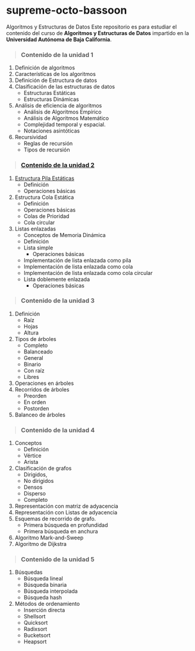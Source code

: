 # supreme-octo-bassoon
Algoritmos y Estructuras de Datos
Este repositorio es para estudiar el contenido del curso de **Algoritmos y Estructuras de Datos** impartido en la **Universidad Autónoma de Baja California**.

> ### Contenido de la unidad 1

1. Definición de algoritmos
2. Características de los algoritmos
3. Definición de Estructura de datos
4. Clasificación de las estructuras de datos
    - Estructuras Estáticas
    - Estructuras Dinámicas
5. Análisis de eficiencia de algoritmos
    - Análisis de Algoritmos Empírico
    - Análisis de Algoritmos Matemático
    - Complejidad temporal y espacial.
    - Notaciones asintóticas
6. Recursividad
    - Reglas de recursión
    - Tipos de recursión

> ### [Contenido de la unidad 2](https://github.com/mariwano/supreme-octo-bassoon/blob/main/unidad2/README.md)

1. [Estructura Pila Estáticas]()
    - Definición
    - Operaciones básicas
2. Estructura Cola Estática
    - Definición
    - Operaciones básicas
    - Colas de Prioridad
    - Cola circular
3. Listas enlazadas
    - Conceptos de Memoria Dinámica
    - Definición
    - Lista simple
        - Operaciones básicas
    - Implementación de lista enlazada como pila
    - Implementación de lista enlazada como cola
    - Implementación de lista enlazada como cola circular
    - Lista doblemente enlazada
        - Operaciones básicas

> ### Contenido de la unidad 3

1. Definición
    - Raíz
    - Hojas
    - Altura
2. Tipos de árboles
    - Completo
    - Balanceado
    - General
    - Binario
    - Con raíz
    - Libres
3. Operaciones en árboles
4. Recorridos de árboles
    - Preorden
    - En orden
    - Postorden
5. Balanceo de árboles

> ### Contenido de la unidad 4

1. Conceptos
    - Definición
    - Vértice
    - Arista
2. Clasificación de grafos
    - Dirigidos,
    - No dirigidos
    - Densos
    - Disperso
    - Completo
3. Representación con matriz de adyacencia
4. Representación con Listas de adyacencia
5. Esquemas de recorrido de grafo.
    - Primera búsqueda en profundidad
    - Primera búsqueda en anchura
6. Algoritmo Mark-and-Sweep
7. Algoritmo de Dijkstra

> ### Contenido de la unidad 5

1. Búsquedas
    - Búsqueda lineal
    - Búsqueda binaria
    - Búsqueda interpolada
    - Búsqueda hash
2. Métodos de ordenamiento
    - Inserción directa
    - Shellsort
    - Quicksort
    - Radixsort
    - Bucketsort
    - Heapsort
